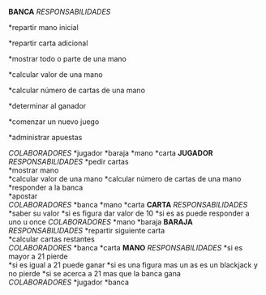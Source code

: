 **BANCA**
*RESPONSABILIDADES*

*repartir mano inicial	

*repartir carta adicional	

*mostrar todo o parte de una mano	

*calcular valor de una mano

*calcular número de cartas de una mano

*determinar al ganador	

*comenzar un nuevo juego	

*administrar apuestas	

*COLABORADORES*
*jugador
*baraja
*mano
*carta
**JUGADOR**
*RESPONSABILIDADES*
*pedir cartas	
*mostrar mano 	
*calcular valor de una mano	
*calcular número de cartas de una mano	
*responder a la banca	
*apostar	
*COLABORADORES*
*banca
*mano
*carta
**CARTA**
*RESPONSABILIDADES*
*saber su valor	
*si es figura dar valor de 10
*si es as puede responder a uno u once
*COLABORADORES*
*mano
*baraja
**BARAJA**
*RESPONSABILIDADES*
*repartir siguiente carta	
*calcular cartas restantes 	
*COLABORADORES*
*banca
*carta
**MANO**
*RESPONSABILIDADES*
*si es mayor a 21 pierde	
*si es igual a 21 puede ganar
*si es una figura mas un as es un blackjack y no pierde	
*si se acerca a 21 mas que la banca gana	
*COLABORADORES*
*jugador
*banca
